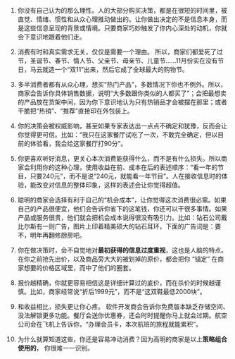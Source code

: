 1. 你没有自己认为的那么理性。人的大部分购买决策，都是在很短的时间里，被直觉、情绪、惯性和从众心理推动做出的。让你做出决定的不是信息本身，而是这些信息呈现的背景或情境。只要商家巧妙触发了你内心深处的动机，你就会下意识地跟着他们走。


2. 消费有时和真实需求无关，仅仅是需要一个理由。 所以，商家们都爱死了过节，圣诞节、春节、情人节、父亲节、母亲节、儿童节……11月份实在没有节日，马云就造一个“双11”出来，然后它成了全球最大的购物节。


3. 多半消费者都有从众心理，想买“热门产品”，多数情况下你也不例外。所以，商家会告诉你具体销售数据，说明“大多数跟你类似的人都买了”；会把最想卖的产品放在货架中间，因为你下意识地认为只有热销品才会被摆在那里；或者干脆把“热销”、“推荐”直接印在外包装上。


4. 你的决策会被权威影响，甚至如果专家表达出一点点不确定和犹豫，反而会让你觉得更可信。比如：“我只在这家餐厅试吃了一次，不敢完全确定，但以目前的体验看，我会给这家餐厅打90分”。


5. 你更喜欢听好消息，更关心本次消费能获得什么，而不是有什么损失。所以商家会利用你的这种心理，使用收益在前、成本在后的表述顺序：“看一年的节目，只要240元”，而不是说“240元，就能看一年节目”。人在接收信息时的体验，能改变对信息的整体印象，这样的表述会让你觉得超值。


6. 聪明的商家会选择有利于自己的“机会成本”，让你觉得这次消费很必需。如果自己的产品很便宜，他们会告诉你省下的这笔钱，你还可以干很多事情。如果产品或服务很贵，他们就会把机会成本说得很没有吸引力。比如：钻石公司戴比尔斯有一则广告，图片上印着精美硕大的钻石耳环，下面的广告词是：要不，明年再翻修厨房吧。


7. 你在做决策时，会不自觉地对**最初获得的信息过度重视**，这也是人脑的特点。在你之前抢先出价，以及商品旁大大的被划掉的原价，都会把你 “锚定” 在商家想要的价格区域里，而中了他们的圈套。


8. 报价越精确，你就更容易相信这是详细计算过的底价，而在杀价的时候越谨慎。比如，商家经常说“折后1999元”，而不是“这双鞋最低2000块”。


9. 和收益相比，损失更让你心疼。 软件开发商会告诉你免费版本缺乏存储空间、没法解锁更多功能。餐厅会送你优惠券，还会时时提醒你马上就会过期。航空公司会在飞机上告诉你，“办理会员卡，本次航班的旅程就能累积”。


10. 为什么就算知道这些，你还是容易冲动消费？因为高明的商家是以上**策略组合使用的**， 你很难一一识别。

